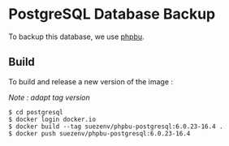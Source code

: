 # PostgreSQL Database Backup

To backup this database, we use [phpbu](http://phpbu.de/).

## Build

To build and release a new version of the image :

*Note : adapt tag version*

```
$ cd postgresql
$ docker login docker.io
$ docker build --tag suezenv/phpbu-postgresql:6.0.23-16.4 .
$ docker push suezenv/phpbu-postgresql:6.0.23-16.4
```
